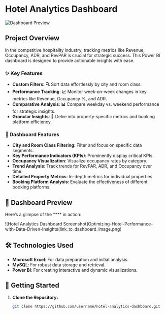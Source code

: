 # **Hotel Analytics Dashboard**

![Dashboard Preview](.png) <!-- Replace with the link to your dashboard preview image -->

## **Project Overview**

In the competitive hospitality industry, tracking metrics like Revenue, Occupancy, ADR, and RevPAR is crucial for strategic success. This Power BI dashboard is designed to provide actionable insights with ease.

### **✨ Key Features**

- **Custom Filters**: **🔍** Sort data effortlessly by city and room class.
- **Performance Tracking**: **📈** Monitor week-on-week changes in key metrics like Revenue, Occupancy %, and ADR.
- **Comparative Analysis**: **📊** Compare weekday vs. weekend performance for strategic insights.
- **Granular Insights**: **🔬** Delve into property-specific metrics and booking platform efficiency.

### **🔧 Dashboard Features**

- **City and Room Class Filtering**: Filter and focus on specific data segments.
- **Key Performance Indicators (KPIs)**: Prominently display critical KPIs.
- **Occupancy Visualization**: Visualize occupancy rates by category.
- **Trend Analysis**: Track trends for RevPAR, ADR, and Occupancy over time.
- **Detailed Property Metrics**: In-depth metrics for individual properties.
- **Booking Platform Analysis**: Evaluate the effectiveness of different booking platforms.

## **📸 Dashboard Preview**

Here’s a glimpse of the **** in action:

![Hotel Analytics Dashboard Screenshot]Optimizing-Hotel-Performance-with-Data-Driven-Insights(link_to_dashboard_image.png) <!-- Replace with the link to your dashboard image -->

## **🛠️ Technologies Used**

- **Microsoft Excel**: For data preparation and initial analysis.
- **MySQL**: For robust data storage and retrieval.
- **Power BI**: For creating interactive and dynamic visualizations.

## **🚀 Getting Started**

1. **Clone the Repository:**
   ```bash
   git clone https://github.com/username/hotel-analytics-dashboard.git
